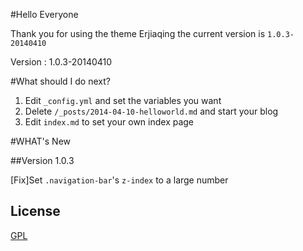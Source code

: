 #Hello Everyone

Thank you for using the theme Erjiaqing the current version is `1.0.3-20140410`

Version : 1.0.3-20140410

#What should I do next?

1. Edit `_config.yml` and set the variables you want
2. Delete `/_posts/2014-04-10-helloworld.md` and start your blog
3. Edit `index.md` to set your own index page

#WHAT's New

##Version 1.0.3

\[Fix\]Set `.navigation-bar`'s `z-index` to a large number

## License

[GPL](http://www.gnu.org/licenses/gpl-3.0.txt)
